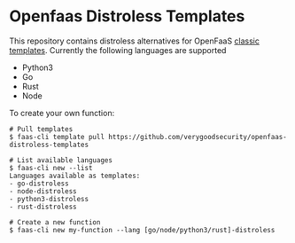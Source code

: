 # Openfaas Distroless Templates
This repository contains distroless alternatives for OpenFaaS [classic templates](https://github.com/openfaas/templates).
Currently the following languages are supported
* Python3
* Go
* Rust
* Node

To create your own function:
```shell
# Pull templates
$ faas-cli template pull https://github.com/verygoodsecurity/openfaas-distroless-templates

# List available languages
$ faas-cli new --list
Languages available as templates:
- go-distroless
- node-distroless
- python3-distroless
- rust-distroless

# Create a new function
$ faas-cli new my-function --lang [go/node/python3/rust]-distroless
```